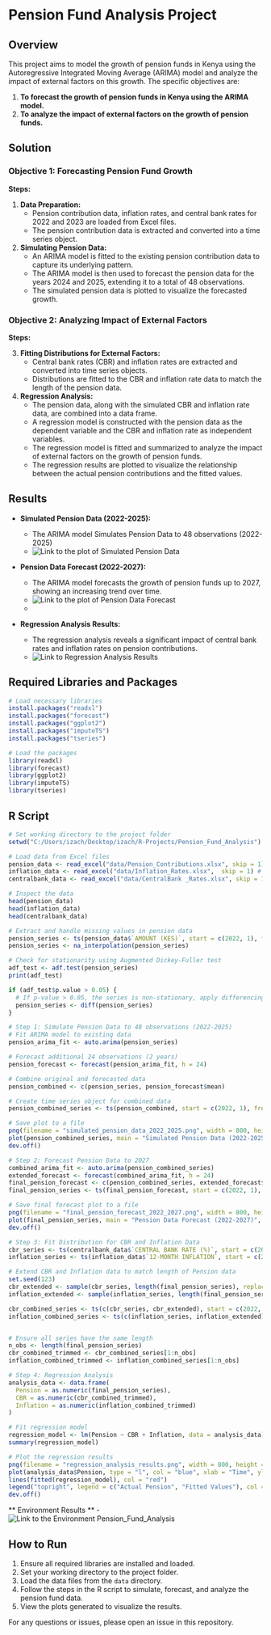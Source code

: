 # Pension Fund Analysis Project

## Overview

This project aims to model the growth of pension funds in Kenya using the Autoregressive Integrated Moving Average (ARIMA) model and analyze the impact of external factors on this growth. The specific objectives are:

1. **To forecast the growth of pension funds in Kenya using the ARIMA model.**
2. **To analyze the impact of external factors on the growth of pension funds.**

## Solution

### Objective 1: Forecasting Pension Fund Growth

**Steps:**

1. **Data Preparation:**
    - Pension contribution data, inflation rates, and central bank rates for 2022 and 2023 are loaded from Excel files.
    - The pension contribution data is extracted and converted into a time series object.
2. **Simulating Pension Data:**
    - An ARIMA model is fitted to the existing pension contribution data to capture its underlying pattern.
    - The ARIMA model is then used to forecast the pension data for the years 2024 and 2025, extending it to a total of 48 observations.
    - The simulated pension data is plotted to visualize the forecasted growth.

### Objective 2: Analyzing Impact of External Factors

**Steps:**

3. **Fitting Distributions for External Factors:**
    - Central bank rates (CBR) and inflation rates are extracted and converted into time series objects.
    - Distributions are fitted to the CBR and inflation rate data to match the length of the pension data.
4. **Regression Analysis:**
    - The pension data, along with the simulated CBR and inflation rate data, are combined into a data frame.
    - A regression model is constructed with the pension data as the dependent variable and the CBR and inflation rate as independent variables.
    - The regression model is fitted and summarized to analyze the impact of external factors on the growth of pension funds.
    - The regression results are plotted to visualize the relationship between the actual pension contributions and the fitted values.

## Results

- **Simulated Pension Data (2022-2025):**
    - The ARIMA model Simulates Pension Data to 48 observations (2022-2025)
    - ![Link to the plot of Simulated Pension Data](images/simulated_pension_data_2022_2025.png)

- **Pension Data Forecast (2022-2027):**
    - The ARIMA model forecasts the growth of pension funds up to 2027, showing an increasing trend over time.
    - ![Link to the plot of Pension Data Forecast](images/final_pension_forecast_2022_2027.png)
    - 
- **Regression Analysis Results:**
    - The regression analysis reveals a significant impact of central bank rates and inflation rates on pension contributions.
    - ![Link to Regression Analysis Results](images/regression_analysis_results.png)

## Required Libraries and Packages

```r
# Load necessary libraries
install.packages("readxl")
install.packages("forecast")
install.packages("ggplot2")
install.packages("imputeTS")
install.packages("tseries")

# Load the packages
library(readxl)
library(forecast)
library(ggplot2)
library(imputeTS)
library(tseries)
```

## R Script

```r
# Set working directory to the project folder
setwd("C:/Users/izach/Desktop/izach/R-Projects/Pension_Fund_Analysis")

# Load data from Excel files
pension_data <- read_excel("data/Pension_Contributions.xlsx", skip = 1)  # Skip the first row
inflation_data <- read_excel("data/Inflation_Rates.xlsx",  skip = 1) # Skip the first row
centralbank_data <- read_excel("data/CentralBank _Rates.xlsx", skip = 1) # Skip the first row

# Inspect the data
head(pension_data)
head(inflation_data)
head(centralbank_data)

# Extract and handle missing values in pension data
pension_series <- ts(pension_data$`AMOUNT (KES)`, start = c(2022, 1), frequency = 12)
pension_series <- na_interpolation(pension_series)

# Check for stationarity using Augmented Dickey-Fuller test
adf_test <- adf.test(pension_series)
print(adf_test)

if (adf_test$p.value > 0.05) {
  # If p-value > 0.05, the series is non-stationary, apply differencing
  pension_series <- diff(pension_series)
}

# Step 1: Simulate Pension Data to 48 observations (2022-2025)
# Fit ARIMA model to existing data
pension_arima_fit <- auto.arima(pension_series)

# Forecast additional 24 observations (2 years)
pension_forecast <- forecast(pension_arima_fit, h = 24)

# Combine original and forecasted data
pension_combined <- c(pension_series, pension_forecast$mean)

# Create time series object for combined data
pension_combined_series <- ts(pension_combined, start = c(2022, 1), frequency = 12)

# Save plot to a file
png(filename = "simulated_pension_data_2022_2025.png", width = 800, height = 600)
plot(pension_combined_series, main = "Simulated Pension Data (2022-2025)", ylab = "Pension Contributions", xlab = "Year")
dev.off()

# Step 2: Forecast Pension Data to 2027
combined_arima_fit <- auto.arima(pension_combined_series)
extended_forecast <- forecast(combined_arima_fit, h = 24)
final_pension_forecast <- c(pension_combined_series, extended_forecast$mean)
final_pension_series <- ts(final_pension_forecast, start = c(2022, 1), frequency = 12)

# Save final forecast plot to a file
png(filename = "final_pension_forecast_2022_2027.png", width = 800, height = 600)
plot(final_pension_series, main = "Pension Data Forecast (2022-2027)", ylab = "Pension Contributions", xlab = "Year")
dev.off()

# Step 3: Fit Distribution for CBR and Inflation Data
cbr_series <- ts(centralbank_data$`CENTRAL BANK RATE (%)`, start = c(2022, 1), frequency = 12)
inflation_series <- ts(inflation_data$`12-MONTH INFLATION`, start = c(2022, 1), frequency = 12)

# Extend CBR and Inflation data to match length of Pension data
set.seed(123)
cbr_extended <- sample(cbr_series, length(final_pension_series), replace = TRUE)
inflation_extended <- sample(inflation_series, length(final_pension_series), replace = TRUE)

cbr_combined_series <- ts(c(cbr_series, cbr_extended), start = c(2022, 1), frequency = 12)
inflation_combined_series <- ts(c(inflation_series, inflation_extended), start = c(2022, 1), frequency = 12)


# Ensure all series have the same length
n_obs <- length(final_pension_series)
cbr_combined_trimmed <- cbr_combined_series[1:n_obs]
inflation_combined_trimmed <- inflation_combined_series[1:n_obs]

# Step 4: Regression Analysis
analysis_data <- data.frame(
  Pension = as.numeric(final_pension_series),
  CBR = as.numeric(cbr_combined_trimmed),
  Inflation = as.numeric(inflation_combined_trimmed)
)

# Fit regression model
regression_model <- lm(Pension ~ CBR + Inflation, data = analysis_data)
summary(regression_model)

# Plot the regression results
png(filename = "regression_analysis_results.png", width = 800, height = 600)
plot(analysis_data$Pension, type = "l", col = "blue", xlab = "Time", ylab = "Value", main = "Regression Analysis Results")
lines(fitted(regression_model), col = "red")
legend("topright", legend = c("Actual Pension", "Fitted Values"), col = c("blue", "red"), lty = 1)
dev.off()
```
** Environment Results **
    - ![Link to the Environment Pension_Fund_Analysis](images/Environment.JPG)
      
## How to Run

1. Ensure all required libraries are installed and loaded.
2. Set your working directory to the project folder.
3. Load the data files from the `data` directory.
4. Follow the steps in the R script to simulate, forecast, and analyze the pension fund data.
5. View the plots generated to visualize the results.

For any questions or issues, please open an issue in this repository.
